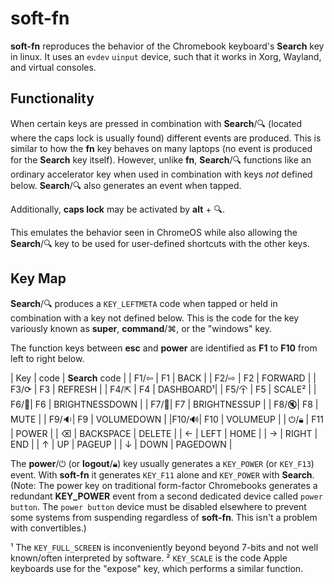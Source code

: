 # soft-fn

**soft-fn** reproduces the behavior of the Chromebook keyboard's **Search** key in linux. It uses an `evdev` `uinput` device, such that it works in Xorg, Wayland, and virtual consoles. 

## Functionality

When certain keys are pressed in combination with **Search**/🔍︎ (located where the caps lock is usually found) different events are produced. This is similar to how the **fn** key behaves on many laptops (no event is produced for the **Search** key itself). However, unlike **fn**, **Search**/🔍︎ functions like an ordinary accelerator key when used in combination with keys _not_ defined below. **Search**/🔍︎ also generates an event when tapped.

Additionally, **caps lock** may be activated by **alt** + 🔍︎.

This emulates the behavior seen in ChromeOS while also allowing the **Search**/🔍︎ key to be used for user-defined shortcuts with the other keys.


## Key Map

**Search**/🔍︎ produces a `KEY_LEFTMETA` code when tapped or held in combination with a key not defined below. This is the code for the key variously known as **super**, **command**/⌘, or the "windows" key.

The function keys between **esc** and **power** are identified as **F1** to **F10** from left to right below.

| Key  | code                 | **Search** code |
| F1/⇦ | F1  | BACK      |
| F2/⇨ | F2  | FORWARD   |
| F3/⟳ | F3  | REFRESH   |
| F4/⇱︎ | F4  | DASHBOARD¹|
| F5/⯣ | F5  | SCALE²    |
| F6/🔅| F6  | BRIGHTNESSDOWN |
| F7/🔆| F7  | BRIGHTNESSUP   |
| F8/🔇| F8  | MUTE           |
| F9/🔉| F9  | VOLUMEDOWN     |
|F10/🔊| F10 | VOLUMEUP       |
| ⏻/🔒︎ | F11 | POWER          |
|  ⌫   | BACKSPACE | DELETE |
|  ←   | LEFT  | HOME       |
|  →   | RIGHT | END        |
|  ↑   | UP    | PAGEUP     |
|  ↓   | DOWN  | PAGEDOWN   |


The **power**/⏻ (or **logout**/🔒︎) key usually generates a `KEY_POWER` (or `KEY_F13`) event. With **soft-fn** it generates `KEY_F11` alone and `KEY_POWER` with **Search**. 
(Note: The power key on traditional form-factor Chromebooks generates a redundant **KEY_POWER** event from a second dedicated device called `power button`. The `power button` device must be disabled elsewhere to prevent some systems from suspending regardless of **soft-fn**. This isn't a problem with convertibles.)

¹ The `KEY_FULL_SCREEN` is inconveniently beyond beyond 7-bits and not well known/often interpreted by software.
² `KEY_SCALE` is the code Apple keyboards use for the "expose" key, which performs a similar function.
